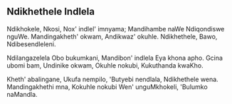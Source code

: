 ## Ndikhethele Indlela

Ndikhokele, Nkosi, Nox' indlel' imnyama;
Mandihambe naWe Ndiqondiswe nguWe.
Mandingakheth' okwam, Andikwaz' okuhle.
Ndikhethele, Bawo, Ndibesendleleni.

Ndilangazelela Obo bukumkani,
Mandibon' indlela Eya khona apho.
Gcina ubomi bam, Undinike okwam,
Okuhle nokubi, Kukuthanda kwaKho.

Kheth' abalingane, Ukufa nempilo,
'Butyebi nendlala, Ndikhethele wena.
Mandingakhethi mna, Kokuhle nokubi
Wen' unguMkhokeli, 'Bulumko naMandla.

